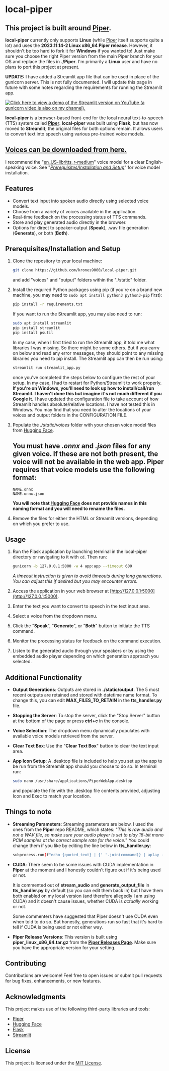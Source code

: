 # local-piper

## This project is built around [**Piper**](https://github.com/rhasspy/piper).

**local-piper** currently only supports **Linux** (while [Piper](https://github.com/rhasspy/piper) itself supports quite a lot) and uses the **2023.11.14-2 Linux x86_64 Piper release**. However, it shouldn't be too hard to fork it for **Windows** if you wanted to! Just make sure you choose the right Piper version from the main Piper branch for your OS and replace the files in **./Piper**. I'm primarily a **Linux** user and have no plans to port this project at present.

**UPDATE:** I have added a Streamlit app file that can be used in place of the gunicorn server. This is not fully documented. I will update this page in future with some notes regarding the requirements for running the Streamlit app.

[![Click here to view a demo of the Streamlit version on YouTube (a gunicorn video is also on my channel).](https://img.youtube.com/vi/D0QTzX-L7HU/0.jpg)](https://www.youtube.com/watch?v=D0QTzX-L7HU)

**local-piper** is a browser-based front-end for the local neural text-to-speech (TTS) system called [**Piper**](https://github.com/rhasspy/piper). **local-piper** was built using **Flask**, but has now moved to **Streamlit**; the original files for both options remain. It allows users to convert text into speech using various pre-trained voice models.

## [Voices can be downloaded from here.](https://huggingface.co/rhasspy/piper-voices/tree/v1.0.0)

I recommend the "[en_US-libritts_r-medium](https://huggingface.co/rhasspy/piper-voices/tree/v1.0.0/en/en_US/libritts_r/medium)" voice model for a clear English-speaking voice. See "*[Prerequisites/Installation and Setup](https://github.com/krones9000/local-piper/blob/main/README.md#prerequisitesinstallation-and-setup)*" for voice model installation.

## Features

- Convert text input into spoken audio directly using selected voice models.
- Choose from a variety of voices available in the application.
- Real-time feedback on the processing status of TTS commands.
- Store and play generated audio directly in the browser.
- Options for direct to speaker-output (**Speak**), .wav file generation (**Generate**), or both (**Both**).

## Prerequisites/Installation and Setup

1. Clone the repository to your local machine:

   ```bash
   git clone https://github.com/krones9000/local-piper.git
   ```
   and add "voices" and "output" folders within the "./static" folder.

2. Install the required Python packages using pip (if you're on a brand new machine, you may need to `sudo apt install python3 python3-pip` first):

   ```bash
   pip install -r requirements.txt
   ```
   
   If you want to run the Streamlit app, you may also need to run:

   ```bash
   sudo apt install streamlit
   pip install streamlit
   pip install psutil
   ```
   
   In my case, when I first tried to run the Streamlit app, it told me what libraries I was missing. So there might be some others. But if you carry on below and read any error messages, they should point to any missing libraries you need to pip install. The Streamlit app can then be run using:

   ```bash
   streamlit run streamlit_app.py
   ```

    once you've completed the steps below to configure the rest of your setup. In my case, I had to restart for Python/Streamlit to work properly. **If you're on Windows, you'll need to look up how to install/call/run Streamlit. I haven't done this but imagine it's not much different if you Google it.** I have updated the configuration file to take account of how Streamlit handles absolute/relative locations. I have not tested this in Windows. You may find that you need to alter the locations of your voices and output folders in the CONFIGURATION FILE.

3. Populate the *./static/voices* folder with your chosen voice model files from [Hugging Face](https://huggingface.co/rhasspy/piper-voices/tree/v1.0.0).

   ## **You must have *.onnx* and *.json* files for any given voice. If these are not both present, the voice will not be available in the web app. Piper requires that voice models use the following format:**

   ```
   NAME.onnx
   NAME.onnx.json
   ```
   **You will note that [Hugging Face](https://huggingface.co/rhasspy/piper-voices/tree/v1.0.0) does not provide names in this naming format and you will need to rename the files.**

4. Remove the files for either the HTML or Streamlit versions, depending on which you prefer to use.

## Usage

1. Run the Flask application by launching terminal in the local-piper directory or navigating to it with `cd`. Then run:

   ```bash
   gunicorn -b 127.0.0.1:5000 -w 4 app:app --timeout 600
   ```

   *A timeout instruction is given to avoid timeouts during long generations. You can adjust this if desired but you may encounter errors.*

2. Access the application in your web browser at [http://127.0.0.1:5000](http://127.0.0.1:5000).

3. Enter the text you want to convert to speech in the text input area.

4. Select a voice from the dropdown menu.

5. Click the "**Speak**", "**Generate**", or "**Both**" button to initiate the TTS command.

6. Monitor the processing status for feedback on the command execution.

7. Listen to the generated audio through your speakers or by using the embedded audio player depending on which generation approach you selected.

## Additional Functionality

- **Output Generations**: Outputs are stored in **./static/output**. The 5 most recent outputs are retained and stored with datetime name format. To change this, you can edit **MAX_FILES_TO_RETAIN** in the **tts_handler.py** file.

- **Stopping the Server**: To stop the server, click the "Stop Server" button at the bottom of the page or press **ctrl+c** in the console. 

- **Voice Selection**: The dropdown menu dynamically populates with available voice models retrieved from the server.

- **Clear Text Box**: Use the "**Clear Text Box**" button to clear the text input area.

- **App Icon Setup**: A .desktop file is included to help you set up the app to be run from the Streamlit app should you choose to do so. In terminal run:

   ```bash
   sudo nano /usr/share/applications/PiperWebApp.desktop
   ```
   and populate the file with the .desktop file contents provided, adjusting Icon and Exec to match your location.

## Things to note

- **Streaming Parameters**: Streaming parameters are below. I used the ones from the **Piper** repo README, which states: "*This is raw audio and not a WAV file, so make sure your audio player is set to play 16-bit mono PCM samples at the correct sample rate for the voice.*" You could change them if you like by editing the line below in **tts_handler.py**:

   ```bash
   subprocess.run(f"echo {quoted_text} | {' '.join(command)} | aplay -r 22050 -f S16_LE -t raw -", shell=True)
   ```

- **CUDA**: There seem to be some issues with CUDA implementation in **Piper** at the moment and I honestly couldn't figure out if it's being used or not.

   It is commented out of **stream_audio** and **generate_output_file** in **tts_handler.py** by default (so you can edit them back in) but I have them both enabled on my local version (and therefore allegedly I am using CUDA) and it doesn't cause issues, whether CUDA is *actually* working or not.

   Some commenters have suggested that Piper doesn't use CUDA even when told to do so. But honestly, generations run so fast that it's hard to tell if CUDA is being used or not either way.

- **Piper Release Versions**: This version is built using **piper_linux_x86_64.tar.gz** from the **[Piper Releases Page](https://github.com/rhasspy/piper/releases)**. Make sure you have the appropriate version for your setting. 

## Contributing

Contributions are welcome! Feel free to open issues or submit pull requests for bug fixes, enhancements, or new features.

## Acknowledgments

This project makes use of the following third-party libraries and tools:

- [Piper](https://github.com/rhasspy/piper)
- [Hugging Face](https://huggingface.co/)
- [Flask](https://flask.palletsprojects.com/)
- [Streamlit](https://streamlit.io/)

## License

This project is licensed under the [MIT License](LICENSE).
